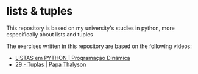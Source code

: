 # lists & tuples

This repository is based on my university's studies in python, more especifically about lists and tuples

The exercises written in this repository are based on the following videos:

- [LISTAS em PYTHON | Programação Dinâmica](https://youtu.be/Mjl1O9ANFrI?si=z2hgBXZpSpbq9r5v)
- [29 - Tuplas | Papa Thalyson](https://youtu.be/QgaWtxVUGK4?si=G2sWBdlDYzqYn-tQ)